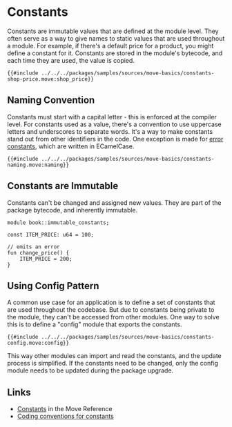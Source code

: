 # Constants

<!--

Chapter: Basic Syntax
Goal: Introduce constants.
Notes:
    - constants are immutable
    - constants are private
    - start with a capital letter always
    - stored in the bytecode (but w/o a name)
    - mention standard for naming constants

Links:
    - next section (abort and assert)
    - coding conventions (constants)
    - constants (language reference)

 -->

Constants are immutable values that are defined at the module level. They often serve as a way to
give names to static values that are used throughout a module. For example, if there's a default
price for a product, you might define a constant for it. Constants are stored in the module's
bytecode, and each time they are used, the value is copied.

```move
{{#include ../../../packages/samples/sources/move-basics/constants-shop-price.move:shop_price}}
```

## Naming Convention

Constants must start with a capital letter - this is enforced at the compiler level. For constants
used as a value, there's a convention to use uppercase letters and underscores to separate words.
It's a way to make constants stand out from other identifiers in the code. One exception is made for
[error constants](./assert-and-abort.md#assert-and-abort), which are written in ECamelCase.

```move
{{#include ../../../packages/samples/sources/move-basics/constants-naming.move:naming}}
```

## Constants are Immutable

Constants can't be changed and assigned new values. They are part of the package bytecode, and
inherently immutable.

```move
module book::immutable_constants;

const ITEM_PRICE: u64 = 100;

// emits an error
fun change_price() {
    ITEM_PRICE = 200;
}
```

## Using Config Pattern

A common use case for an application is to define a set of constants that are used throughout the
codebase. But due to constants being private to the module, they can't be accessed from other
modules. One way to solve this is to define a "config" module that exports the constants.

```move
{{#include ../../../packages/samples/sources/move-basics/constants-config.move:config}}
```

This way other modules can import and read the constants, and the update process is simplified. If
the constants need to be changed, only the config module needs to be updated during the package
upgrade.

## Links

- [Constants](/reference/constants.html) in the Move Reference
- [Coding conventions for constants](./../guides/coding-conventions.md#constant)
